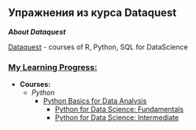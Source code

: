 ## Упражнения из курса Dataquest

__*About Dataquest*__

[Dataquest](https://app.dataquest.io/) - courses of R, Python, SQL for DataScience

### [My Learning Progress:](https://app.dataquest.io/profile/gattoramm)

* **Courses:**
  * *Python*
      * [Python Basics for Data Analysis](https://app.dataquest.io/view_cert/1PBYZ1ANGC6G3K8K9NE6/)
        * [Python for Data Science: Fundamentals](https://app.dataquest.io/view_cert/5HNRQE02JYMMWBFR5388/)
		* [Python for Data Science: Intermediate](https://app.dataquest.io/view_cert/HDRLPZ89MEOA3XISN0YK/)